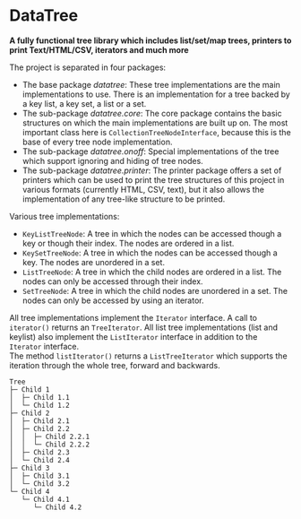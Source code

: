 # DataTree
**A fully functional tree library which includes list/set/map trees, printers to print Text/HTML/CSV, iterators and much more**


The project is separated in four packages:
- The base package *datatree*: These tree implementations are the main implementations to use. There is an implementation 
for a tree backed by a key list, a key set, a list or a set.
- The sub-package *datatree.core*: The core package contains the basic structures on which the main implementations are built up on. 
The most important class here is `CollectionTreeNodeInterface`, because this is the base of every tree node implementation.
- The sub-package *datatree.onoff*: Special implementations of the tree which support ignoring and hiding of tree nodes.
- The sub-package *datatree.printer*: The printer package offers a set of printers which can be used to print the tree 
structures of this project in various formats (currently HTML, CSV, text), but it also allows the implementation of any tree-like 
structure to be printed.

Various tree implementations:
- `KeyListTreeNode`: A tree in which the nodes can be accessed though a key or though their index. The nodes are ordered in a list.
- `KeySetTreeNode`: A tree in which the nodes can be accessed though a key. The nodes are unordered in a set.
- `ListTreeNode`: A tree in which the child nodes are ordered in a list. The nodes can only be accessed through their index.
- `SetTreeNode`: A tree in which the child nodes are unordered in a set. The nodes can only be accessed by using an iterator.

All tree implementations implement the `Iterator` interface. A call to `iterator()` returns an `TreeIterator`. All list tree 
implementations (list and keylist) also implement the `ListIterator` interface in addition to the `Iterator` interface.  
The method `listIterator()` returns a `ListTreeIterator` which supports the iteration through the whole tree, forward and backwards.


```
Tree
├─ Child 1
│  ├─ Child 1.1
│  └─ Child 1.2
├─ Child 2
│  ├─ Child 2.1
│  ├─ Child 2.2
│  │  ├─ Child 2.2.1
│  │  └─ Child 2.2.2
│  ├─ Child 2.3
│  └─ Child 2.4
├─ Child 3
│  ├─ Child 3.1
│  └─ Child 3.2
└─ Child 4
   └─ Child 4.1
      └─ Child 4.2
```
